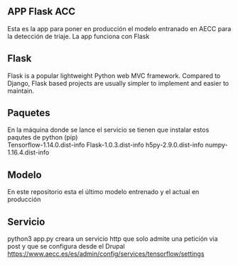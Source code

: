## APP Flask ACC
Esta es la app para poner en producción el modelo entranado en AECC para la detección de triaje. La app funciona con Flask

## Flask
Flask is a popular lightweight Python web MVC framework. Compared to Django, Flask based projects are usually simpler to implement and easier to maintain. 

## Paquetes
En la máquina donde se lance el servicio se tienen que instalar estos paqutes de python (pip)  
Tensorflow-1.14.0.dist-info
Flask-1.0.3.dist-info
h5py-2.9.0.dist-info
numpy-1.16.4.dist-info

## Modelo 
En este repositorio esta el último modelo entrenado y el actual en producción

## Servicio 
python3 app.py creara un servicio http que solo admite una petición via post y que se configura desde el Drupal
https://www.aecc.es/es/admin/config/services/tensorflow/settings
